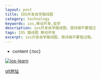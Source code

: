 ```yaml
---
layout: post
title: IOS开发自学路线图
category: technology
keywords: ios,移动开发,自学
description: ios开发自学路线图，很详细不要错过
tags: IOS 路线图 移动开发
excerpt: ios开发自学路线图，很详细不要错过哦。
---
```


* content
{:toc}

[![ios-learn](http://blog.zhangenrui.cn/ios_learn.jpg "点击查看大图")](http://blog.zhangenrui.cn/ios_learn.jpg)


[git地址](https://github.com/shaojiankui/iOS-Route)
